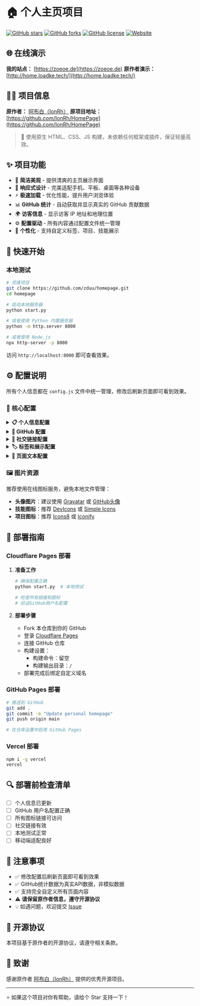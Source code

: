 # 🏠 个人主页项目

[![GitHub stars](https://img.shields.io/github/stars/zduu/homepage?style=flat-square&logo=github)](https://github.com/zduu/homepage)
[![GitHub forks](https://img.shields.io/github/forks/zduu/homepage?style=flat-square&logo=github)](https://github.com/zduu/homepage)
[![GitHub license](https://img.shields.io/github/license/zduu/homepage?style=flat-square)](https://github.com/zduu/homepage/blob/main/LICENSE)
[![Website](https://img.shields.io/website?style=flat-square&url=https%3A//zoeoe.de)](https://zoeoe.de)

## 🌐 在线演示
**我的站点：** [https://zoeoe.de](https://zoeoe.de)
**原作者演示：** [http://home.loadke.tech/](http://home.loadke.tech/)

## 👨‍💻 项目信息
**原作者：** [阿布白（IonRh）](https://github.com/IonRh)
**原项目地址：** [https://github.com/IonRh/HomePage](https://github.com/IonRh/HomePage)


> 🚀 使用原生 HTML、CSS、JS 构建，未依赖任何框架或插件，保证轻量高效。

## ✨ 项目功能

- 🎨 **简洁美观** - 提供清爽的主页展示界面
- 📱 **响应式设计** - 完美适配手机、平板、桌面等各种设备
- ⚡ **极速加载** - 优化性能，提升用户浏览体验
- 📊 **GitHub 统计** - 自动获取并显示真实的 GitHub 贡献数据
- 🌍 **访客信息** - 显示访客 IP 地址和地理位置
- ⚙️ **配置驱动** - 所有内容通过配置文件统一管理
- 🎯 **个性化** - 支持自定义标签、项目、技能展示

## 🚀 快速开始

### 本地测试

```bash
# 克隆项目
git clone https://github.com/zduu/homepage.git
cd homepage

# 启动本地服务器
python start.py

# 或者使用 Python 内置服务器
python -m http.server 8000

# 或者使用 Node.js
npx http-server -p 8000
```

访问 `http://localhost:8000` 即可查看效果。

## ⚙️ 配置说明

所有个人信息都在 `config.js` 文件中统一管理，修改后刷新页面即可看到效果。

### 🔧 核心配置

<details>
<summary><strong>📋 个人信息配置</strong></summary>

```javascript
personal: {
    name: "你的名字",                    // 显示在页面标题
    title: "你的职位",                   // 显示在头像下方
    quote: "你的个人格言",               // 个人座右铭
    location: "你的位置",                // 地理位置
    status: "你的状态",                  // 当前状态
    avatar: "./static/1.png",            // 头像图片路径
    favicon: "./static/f2.png"           // 网站图标路径
}
```
</details>

<details>
<summary><strong>🐙 GitHub 配置</strong></summary>

```javascript
github: {
    username: "你的GitHub用户名",         // ⚠️ 重要：影响统计数据获取
    profileUrl: "https://github.com/你的用户名"
}
```
</details>

<details>
<summary><strong>🔗 社交链接配置</strong></summary>

```javascript
social: {
    github: "https://github.com/你的用户名",
    email: "你的邮箱@example.com",
    telegram: "https://t.me/你的用户名"
}
```
</details>

<details>
<summary><strong>🏷️ 标签和展示配置</strong></summary>

```javascript
// 个人标签
tags: ["标签1", "标签2", "标签3"],

// 网站展示
websites: [
    {
        name: "网站名称",
        description: "网站描述",
        url: "https://your-website.com",
        icon: "图标链接"
    }
],

// 项目展示
projects: [
    {
        name: "项目名称",
        description: "项目描述",
        url: "https://github.com/username/project",
        icon: "项目图标链接"
    }
],

// 技能展示
skills: [
    {
        name: "技能名称",
        icon: "技能图标链接"
    }
]
```
</details>

<details>
<summary><strong>📝 页面文本配置</strong></summary>

```javascript
texts: {
    githubStats: {
        totalCommitsLabel: "总计贡献：",
        totalCommitsText: "过去一年共提交了",
        // ... 更多文本配置
    },
    sectionTitles: {
        welcome: "欢迎您",
        websites: "我的站点",
        // ... 更多标题配置
    }
}
```
</details>

### 🖼️ 图片资源

推荐使用在线图标服务，避免本地文件管理：

- **头像图片**：建议使用 [Gravatar](https://gravatar.com/) 或 [GitHub头像](https://github.com/username.png)
- **技能图标**：推荐 [DevIcons](https://devicons.github.io/devicon/) 或 [Simple Icons](https://simpleicons.org/)
- **项目图标**：推荐 [Icons8](https://icons8.com/) 或 [Iconify](https://iconify.design/)

## 🚀 部署指南

### Cloudflare Pages 部署

1. **准备工作**
   ```bash
   # 确保配置正确
   python start.py  # 本地测试

   # 检查所有链接和图标
   # 验证GitHub用户名配置
   ```

2. **部署步骤**
   - Fork 本仓库到你的 GitHub
   - 登录 [Cloudflare Pages](https://pages.cloudflare.com/)
   - 连接 GitHub 仓库
   - 构建设置：
     - 构建命令：留空
     - 构建输出目录：`/`
   - 部署完成后绑定自定义域名

### GitHub Pages 部署

```bash
# 推送到 GitHub
git add .
git commit -m "Update personal homepage"
git push origin main

# 在仓库设置中启用 GitHub Pages
```

### Vercel 部署

```bash
npm i -g vercel
vercel
```

## 🔍 部署前检查清单

- [ ] 个人信息已更新
- [ ] GitHub 用户名配置正确
- [ ] 所有图标链接可访问
- [ ] 社交链接有效
- [ ] 本地测试正常
- [ ] 移动端适配良好

## 📝 注意事项

- ✅ 修改配置后刷新页面即可看到效果
- ✅ GitHub统计数据为真实API数据，非模拟数据
- ✅ 支持完全自定义所有页面内容
- ⚠️ **请保留原作者信息，遵守开源协议**
- 💡 如遇问题，欢迎提交 [Issue](https://github.com/zduu/homepage/issues)

## 📄 开源协议

本项目基于原作者的开源协议，请遵守相关条款。

## 🙏 致谢

感谢原作者 [阿布白（IonRh）](https://github.com/IonRh) 提供的优秀开源项目。

---

⭐ 如果这个项目对你有帮助，请给个 Star 支持一下！
